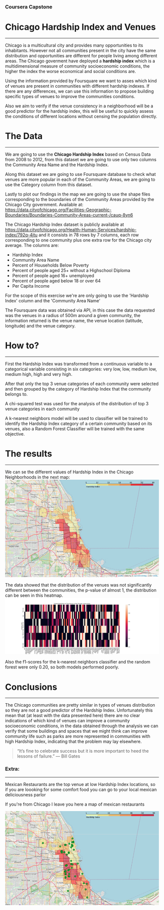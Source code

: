 ### Coursera Capstone

# Chicago Hardship Index and Venues
---
Chicago is a multicultural city and provides many opportunities to its inhabitants. However not all communities present in the city have the same distribution and opportunities are different for people living among different areas.
The Chicago goverment have deployed a **hardship index** which is a multidimensional measure of community socioeconomic conditions, the higher the index the worse economical and social conditions are.

Using the information provided by Foursquare we want to asses which kind of venues are present in communities with different hardship indexes. If there are any differences, we can use this information to propose building specific types of venues to improve the communities conditions.

Also we aim to verify if the venue consistency in a neighborhood will be a good predictor for the hardship index, this will be useful to quickly assess the conditions of different locations without censing the population directly.


# The Data
---
We are going to use the **Chicago Hardship Index** based on Census Data from 2008 to 2012, from this dataset we are going to use only two columns the Community Area Name and the Hardship Index.

Along this dataset we are going to use Foursquare database to check what venues are more popular in each of the Community Areas, we are going to use the Category column from this dataset. 

Lastly to plot our findings in the map we are going to use the shape files corresponding to the boundaries of the Community Areas provided by the Chicago City government. Available at: https://data.cityofchicago.org/Facilities-Geographic-Boundaries/Boundaries-Community-Areas-current-/cauq-8yn6

The Chicago Hardship Index dataset is publicly available at https://data.cityofchicago.org/Health-Human-Services/hardship-index/792q-4jtu and it consists in 78 rows by 7 columns, each row corresponding to one community plus one extra row for the Chicago city average. The columns are:

- Hardship Index
- Community Area Name
- Percent of Households Below Poverty
- Percent of people aged 25+ without a Highschool Diploma
- Percent of people aged 16+ unemployed
- Percent of people aged below 18 or over 64
- Per Capita Income

For the scope of this exercise we're are only going to use the 'Hardship Index' column and the 'Community Area Name'

The Foursquare data was obtained via API, in this case the data requested was the venues in a radius of 500m around a given community, the information returned is the venue name, the venue location (latitude, longitude) and the venue category.


# How to?
---
First the Hardship Index was transformed from a continuous variable to a categorical variable consisting in six categories: very low, low, medium low, medium high, high and very high.

After that only the top 3 venue categories of each community were selected and then grouped by the category of Hardship Index that the community belongs to.

A chi-squared test was used for the analysis of the distribution of top 3 venue categories in each community

A k-nearest neighbors model will be used to classifier will be trained to identify the Hardship Index category of a certain community based on its venues, also a Random Forest Classifier will be trained with the same objective.

# The results
---
We can se the different values of Hardship Index in the Chicago Neighborhoods in the next map:
![](img/communities_h_i.png)

The data showed that the distribution of the venues was not significantly different between the communities, the p-value of almost 1, the distribution can be seen in this heatmap.
![](img/heatmap.jpg)

Also the f1-scores for the k-nearest neighbors classifier and the random forest were only 0.20, so both models performed poorly.

# Conclusions
---

The Chicago communities are pretty similar in types of venues distribution so they are not a good predictor of the Hardship Index. Unfortunately this mean that (at least with the data presented here) there are no clear indications of which kind of venues can improve a community socioeconomic conditions, in the data obtained through the analysis we can verify that some buildings and spaces that we might think can improve community life such as parks are more represented in communities with high Hardship Index, indicating that the problem may lay elsewhere.


> “It’s fine to celebrate success but it is more important to heed the lessons of failure.” — Bill Gates





### Extra: 
---
Mexican Restaurants are the top venue at low Hardship Index locations, so if you are loooking for some comfort food you can go to your local mexican deliciousness parlor

If you're from Chicago I leave you here a map of mexican restaurants

![](img/mexican_r.png)
